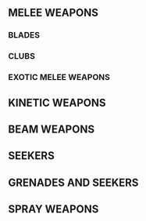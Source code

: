 ## MELEE WEAPONS

### BLADES

### CLUBS

### EXOTIC MELEE WEAPONS

## KINETIC WEAPONS

## BEAM WEAPONS

## SEEKERS

## GRENADES AND SEEKERS

## SPRAY WEAPONS